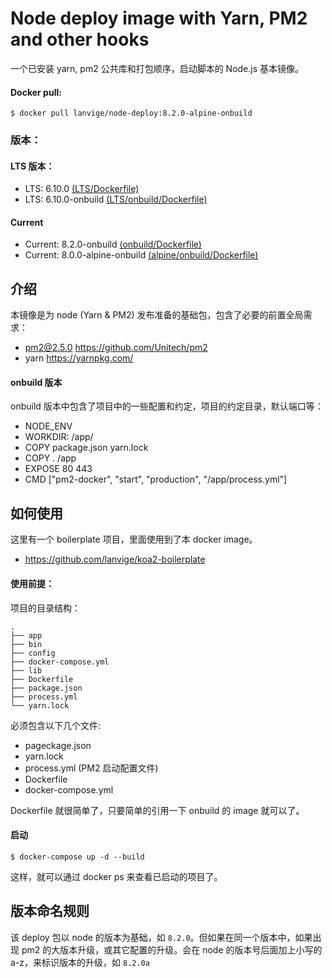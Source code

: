 # Node deploy image with Yarn, PM2 and other hooks

一个已安装 yarn, pm2 公共库和打包顺序，启动脚本的 Node.js 基本镜像。


#### Docker pull:

```
$ docker pull lanvige/node-deploy:8.2.0-alpine-onbuild
```


### 版本：

#### LTS 版本：

- LTS: 6.10.0 [(LTS/Dockerfile)](https://github.com/lanvige/docker-node-deploy/blob/master/lts/Dockerfile)
- LTS: 6.10.0-onbuild [(LTS/onbuild/Dockerfile)](https://github.com/lanvige/docker-node-deploy/blob/master/lts/onbuild/Dockerfile)

#### Current

- Current: 8.2.0-onbuild [(onbuild/Dockerfile)](https://github.com/lanvige/docker-node-deploy/blob/master/8.0.0/onbuild/Dockerfile)
- Current: 8.0.0-alpine-onbuild [(alpine/onbuild/Dockerfile)](https://github.com/lanvige/docker-node-deploy/blob/master/8.0.0/onbuild/alpine/Dockerfile)


## 介绍

本镜像是为 node (Yarn & PM2) 发布准备的基础包，包含了必要的前置全局需求：

- pm2@2.5.0 <https://github.com/Unitech/pm2>
- yarn <https://yarnpkg.com/>


#### onbuild 版本

onbuild 版本中包含了项目中的一些配置和约定，项目的约定目录，默认端口等：

- NODE_ENV
- WORKDIR: /app/
- COPY package.json yarn.lock
- COPY . /app
- EXPOSE 80 443
- CMD ["pm2-docker", "start", "production", "/app/process.yml"]



## 如何使用

这里有一个 boilerplate 项目，里面使用到了本 docker image。

- https://github.com/lanvige/koa2-boilerplate


#### 使用前提：

项目的目录结构：

```
.
├── app
├── bin
├── config
├── docker-compose.yml
├── lib
├── Dockerfile
├── package.json
├── process.yml
└── yarn.lock
```


必须包含以下几个文件:

- pageckage.json
- yarn.lock
- process.yml (PM2 启动配置文件)
- Dockerfile
- docker-compose.yml


Dockerfile 就很简单了，只要简单的引用一下 onbuild 的 image 就可以了。


#### 启动

```
$ docker-compose up -d --build
```

这样，就可以通过 docker ps 来查看已启动的项目了。

## 版本命名规则

该 deploy 包以 node 的版本为基础，如 `8.2.0`。但如果在同一个版本中，如果出现 pm2 的大版本升级，或其它配置的升级。会在 node 的版本号后面加上小写的 a-z，来标识版本的升级，如 `8.2.0a`
